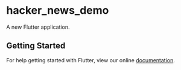 # hacker_news_demo

A new Flutter application.

## Getting Started

For help getting started with Flutter, view our online
[documentation](https://flutter.io/).
